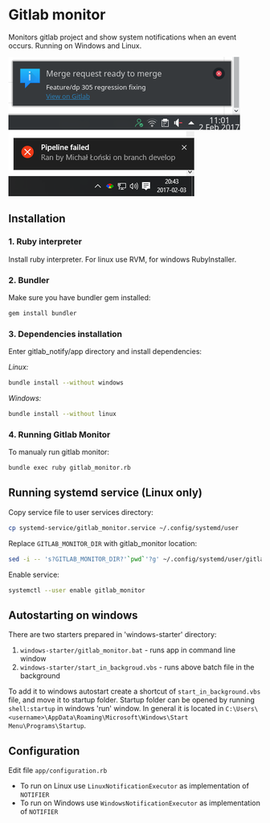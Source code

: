 # Gitlab monitor

Monitors gitlab project and show system notifications when an event occurs. Running on Windows and Linux.

![](screen1.png)
![](screen2.png)

## Installation

### 1. Ruby interpreter

Install ruby interpreter. For linux use RVM, for windows RubyInstaller.

### 2. Bundler

Make sure you have bundler gem installed:

```sh
gem install bundler
```

### 3. Dependencies installation

Enter gitlab_notify/app directory and install dependencies:

*Linux:* 
```sh
bundle install --without windows
```

*Windows:*
```sh
bundle install --without linux
```

### 4. Running Gitlab Monitor

To manualy run gitlab monitor:

```sh
bundle exec ruby gitlab_monitor.rb
```

## Running systemd service (Linux only)

Copy service file to user services directory:

```sh
cp systemd-service/gitlab_monitor.service ~/.config/systemd/user
```

Replace `GITLAB_MONITOR_DIR` with gitlab_monitor location:

```sh
sed -i -- 's?GITLAB_MONITOR_DIR?'`pwd`'?g' ~/.config/systemd/user/gitlab_monitor.service
```

Enable service:

```sh
systemctl --user enable gitlab_monitor
```

## Autostarting on windows

There are two starters prepared in 'windows-starter' directory:

1. `windows-starter/gitlab_monitor.bat` - runs app in command line window
2. `windows-starter/start_in_backgroud.vbs` - runs above batch file in the background

To add it to windows autostart create a shortcut of `start_in_background.vbs` file, and move it to startup folder. Startup folder can be opened by running `shell:startup` in windows 'run' window. In general it is located in `C:\Users\<username>\AppData\Roaming\Microsoft\Windows\Start Menu\Programs\Startup`.

## Configuration

Edit file `app/configuration.rb`

* To run on Linux use `LinuxNotificationExecutor` as implementation of `NOTIFIER`
* To run on Windows use `WindowsNotificationExecutor` as implementation of `NOTIFIER`
